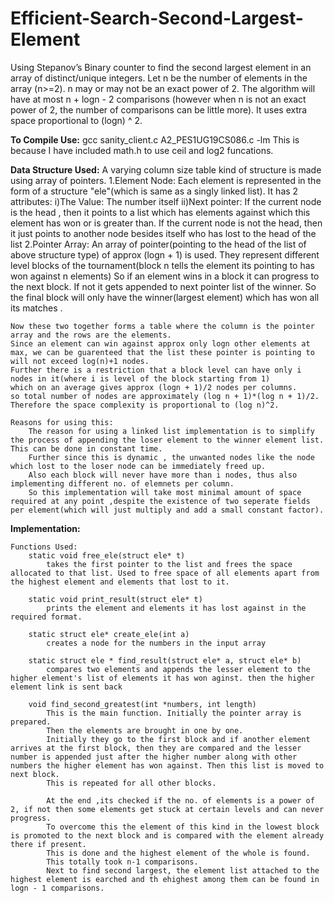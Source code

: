 # Efficient-Search-Second-Largest-Element

Using Stepanov’s Binary counter to find the second largest element in an array of distinct/unique integers. 
Let n be the number of elements in the array (n>=2).  n may or may not be an exact power of 2.
The algorithm will have at most n + logn - 2 comparisons (however when n is not an exact power of 2, the number of comparisons can be little more).
It uses extra space proportional to (logn) ^ 2.

**To Compile Use:**
    gcc sanity_client.c A2_PES1UG19CS086.c -lm
This is because I have included math.h to use ceil and log2 funcations.

**Data Structure Used:**
        A varying column size table kind of structure is made using array of pointers.
        1.Element Node:
            Each element is represented in the form of a structure "ele"(which is same as a singly linked list).
            It has 2 attributes:
            i)The Value: The number itself
            ii)Next pointer: If the current node is the head , then it points to a list which has elements against which this element has won or is greater than.
                             If the current node is not the head, then it just points to another node besides itself who has lost to the head of the list
        2.Pointer Array: An array of pointer(pointing to the head of the list of above structure type) of approx (logn + 1) is used.
          They represent different level blocks of the tournament(block n tells the element its pointing to has won against n elements)
          So if an element wins in a block it can progress to the next block. If not it gets appended to next pointer list of the winner.
          So the final block will only have the winner(largest element) which has won all its matches .

    Now these two together forms a table where the column is the pointer array and the rows are the elements.
    Since an element can win against approx only logn other elements at max, we can be guarenteed that the list these pointer is pointing to will not exceed log(n)+1 nodes.
    Further there is a restriction that a block level can have only i nodes in it(where i is level of the block starting from 1)
    which on an average gives approx (logn + 1)/2 nodes per columns.
    so total number of nodes are approximately (log n + 1)*(log n + 1)/2.
    Therefore the space complexity is proportional to (log n)^2.

    Reasons for using this:    
        The reason for using a linked list implementation is to simplify the process of appending the loser element to the winner element list. This can be done in constant time.
        Further since this is dynamic , the unwanted nodes like the node which lost to the loser node can be immediately freed up.
        Also each block will never have more than i nodes, thus also implementing different no. of elemnets per column.
        So this implementation will take most minimal amount of space required at any point ,despite the existence of two seperate fields per element(which will just multiply and add a small constant factor). 


**Implementation:**

    Functions Used:
        static void free_ele(struct ele* t)
            takes the first pointer to the list and frees the space allocated to that list. Used to free space of all elements apart from the highest element and elements that lost to it.

        static void print_result(struct ele* t)
            prints the element and elements it has lost against in the required format.
        
        static struct ele* create_ele(int a)
            creates a node for the numbers in the input array
        
        static struct ele * find_result(struct ele* a, struct ele* b)
            compares two elements and appends the lesser element to the higher element's list of elements it has won aginst. then the higher element link is sent back
        
        void find_second_greatest(int *numbers, int length)
            This is the main function. Initially the pointer array is prepared.
            Then the elements are brought in one by one.
            Initially they go to the first block and if another element arrives at the first block, then they are compared and the lesser number is appended just after the higher number along with other numbers the higher element has won against. Then this list is moved to next block.
            This is repeated for all other blocks.

            At the end ,its checked if the no. of elements is a power of 2, if not then some elements get stuck at certain levels and can never progress.
            To overcome this the element of this kind in the lowest block is promoted to the next block and is compared with the element already there if present.
            This is done and the highest element of the whole is found.
            This totally took n-1 comparisons.
            Next to find second largest, the element list attached to the highest element is earched and th ehighest among them can be found in logn - 1 comparisons.
